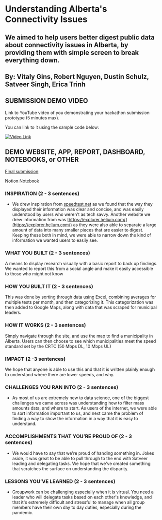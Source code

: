 # Understanding Alberta's Connectivity Issues

## We aimed to help users better digest public data about connectivity issues in Alberta, by providing them with simple screen to break everything down. 

## By: Vitaly Gins, Robert Nguyen, Dustin Schulz, Satveer Singh, Erica Trinh

## SUBMISSION DEMO VIDEO

Link to YouTube video of you demonstrating your hackathon submission prototype (5 minutes max).

You can link to it using the sample code below:

[![Video Link](https://img.youtube.com/vi/YOUTUBE_VIDEO_ID_HERE/0.jpg)](https://youtu.be/waA8BGbmvxU)

## DEMO WEBSITE, APP, REPORT, DASHBOARD, NOTEBOOKS, or OTHER

[Final submission](http://www.albertaconnectivity.myportfolio.com)

[Notion Notebook](https://www.notion.so/Cybera-Hackathon-b07ff68534684266b5a1c5d53232ea8f)

### INSPIRATION (2 - 3 sentences)

- We drew inspiration from [speedtest.net](http://speedtest.net) as we found that the way they displayed their information was clear and concise, and was easily understood by users who weren't as tech savvy. Another website we drew information from was [https://explorer.helium.com/](https://explorer.helium.com/) as they were also able to separate a large amount of data into many smaller pieces that are easier to digest. Keeping these both in mind, we were able to narrow down the kind of information we wanted users to easily see.

### WHAT YOU BUILT (2 - 3 sentences)

A means to display research visually with a basic report to back up findings. We wanted to report this from a social angle and make it easily accessible to those who might not know

### HOW YOU BUILT IT (2 - 3 sentences)

This was done by sorting through data using Excel, combining averages for multiple tests per month, and then categorizing it. This categorization was then added to Google Maps, along with data that was scraped for municipal leaders.

### HOW IT WORKS (2 - 3 sentences)

Simply navigate through the site, and use the map to find a municipality in Alberta. Users can then choose to see which municipalities meet the speed standard set by the CRTC (50 Mbps DL, 10 Mbps UL)

### IMPACT (2 -3 sentences)

We hope that anyone is able to use this and that it is written plainly enough to understand where there are lower speeds, and why.

### CHALLENGES YOU RAN INTO (2 - 3 sentences)

- As most of us are extremely new to data science, one of the biggest challenges we came across was understanding how to filter mass amounts data, and where to start. As users of the internet, we were able to sort information important to us, and next came the problem of finding a way to show the information in a way that it is easy to understand.

### ACCOMPLISHMENTS THAT YOU’RE PROUD OF (2 - 3 sentences)

- We would have to say that we're proud of handing something in. Jokes aside, it was great to be able to pull through to the end with Satveer leading and delegating tasks. We hope that we've created something that scratches the surface on understanding the disparity.

### LESSONS YOU’VE LEARNED (2 - 3 sentences)

- Groupwork can be challenging especially when it is virtual. You need a leader who will delegate tasks based on each other's knowledge, and that it's extremely difficult and stressful to manage when all group members have their own day to day duties, especially during the pandemic.
